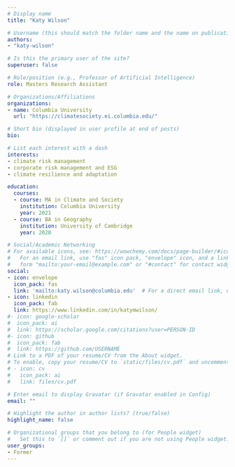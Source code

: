 ```yaml
---
# Display name
title: "Katy Wilson"

# Username (this should match the folder name and the name on publications)
authors:
- "katy-wilson"

# Is this the primary user of the site?
superuser: false

# Role/position (e.g., Professor of Artificial Intelligence)
role: Masters Research Assistant

# Organizations/Affiliations
organizations:
- name: Columbia University
  url: "https://climatesociety.ei.columbia.edu/"

# Short bio (displayed in user profile at end of posts)
bio: 

# List each interest with a dash
interests:
- climate risk management
- corporate risk management and ESG
- climate resilience and adaptation

education:
  courses:
  - course: MA in Climate and Society
    institution: Columbia University
    year: 2021
  - course: BA in Geography
    institution: University of Cambridge
    year: 2020

# Social/Academic Networking
# For available icons, see: https://wowchemy.com/docs/page-builder/#icons
#   For an email link, use "fas" icon pack, "envelope" icon, and a link in the
#   form "mailto:your-email@example.com" or "#contact" for contact widget.
social:
- icon: envelope
  icon_pack: fas
  link: 'mailto:katy.wilson@columbia.edu'  # For a direct email link, use "mailto:test@example.org".
- icon: linkedin
  icon_pack: fab
  link: https://www.linkedin.com/in/katymwilson/
#- icon: google-scholar
#  icon_pack: ai
#  link: https://scholar.google.com/citations?user=PERSON-ID
#- icon: github
#  icon_pack: fab
#  link: https://github.com/USERNAME
# Link to a PDF of your resume/CV from the About widget.
# To enable, copy your resume/CV to `static/files/cv.pdf` and uncomment the lines below.
# - icon: cv
#   icon_pack: ai
#   link: files/cv.pdf

# Enter email to display Gravatar (if Gravatar enabled in Config)
email: ""

# Highlight the author in author lists? (true/false)
highlight_name: false

# Organizational groups that you belong to (for People widget)
#   Set this to `[]` or comment out if you are not using People widget.
user_groups:
- Former
---
```

